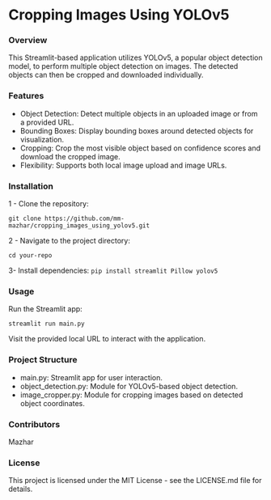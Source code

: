 # Cropping Images Using YOLOv5

### Overview
This Streamlit-based application utilizes YOLOv5, a popular object detection model, to perform multiple object detection on images. The detected objects can then be cropped and downloaded individually.

### Features
- Object Detection: Detect multiple objects in an uploaded image or from a provided URL.
- Bounding Boxes: Display bounding boxes around detected objects for visualization.
- Cropping: Crop the most visible object based on confidence scores and download the cropped image.
- Flexibility: Supports both local image upload and image URLs.

### Installation
1 - Clone the repository:

`git clone https://github.com/mm-mazhar/cropping_images_using_yolov5.git`

2 - Navigate to the project directory:

`cd your-repo
`

3- Install dependencies:
`pip install streamlit Pillow yolov5
`

### Usage
Run the Streamlit app:

`streamlit run main.py
`

Visit the provided local URL to interact with the application.

### Project Structure
- main.py: Streamlit app for user interaction.
- object_detection.py: Module for YOLOv5-based object detection.
- image_cropper.py: Module for cropping images based on detected object coordinates.

### Contributors
Mazhar

### License
This project is licensed under the MIT License - see the LICENSE.md file for details.
